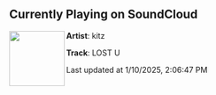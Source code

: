 ## Currently Playing on SoundCloud

[<img align="left" width="100" src="https://i1.sndcdn.com/artworks-cS79NC4aPErQ5qXC-08uRXg-t500x500.jpg">](https://soundcloud.com/brokitz/lost-u?in=saxurn/sets/selectron)

**Artist**: kitz 

**Track**: LOST U

Last updated at 1/10/2025, 2:06:47 PM
